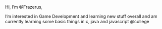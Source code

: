 Hi, I’m @Frazerus, 


I’m interested in Game Development and learning new stuff overall and am currently learning some basic things in c, java and javascript @college 

<!---
Frazerus/Frazerus is a ✨ special ✨ repository because its `README.md` (this file) appears on your GitHub profile.
You can click the Preview link to take a look at your changes.
--->
